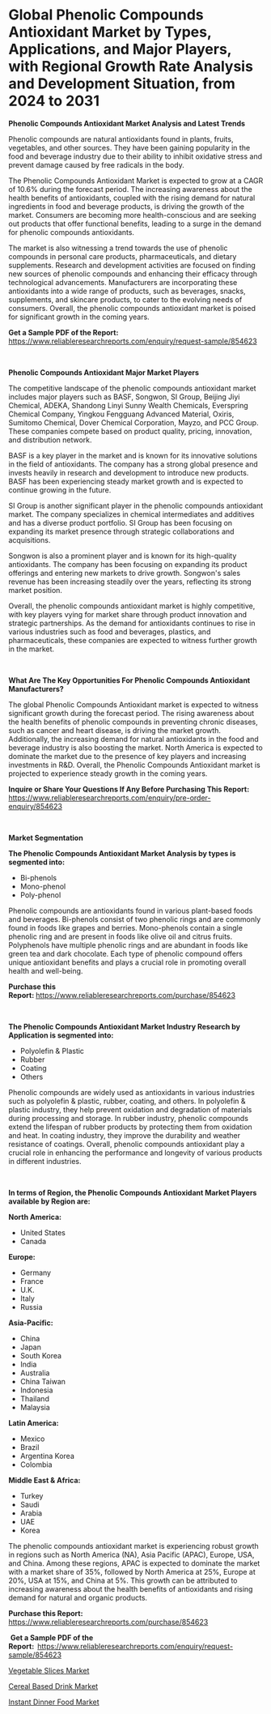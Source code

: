 <p><h1>Global Phenolic Compounds Antioxidant Market by Types, Applications, and Major Players, with Regional Growth Rate Analysis and Development Situation, from 2024 to 2031</h1></p><p><strong>Phenolic Compounds Antioxidant Market Analysis and Latest Trends</strong></p>
<p><p>Phenolic compounds are natural antioxidants found in plants, fruits, vegetables, and other sources. They have been gaining popularity in the food and beverage industry due to their ability to inhibit oxidative stress and prevent damage caused by free radicals in the body.</p><p>The Phenolic Compounds Antioxidant Market is expected to grow at a CAGR of 10.6% during the forecast period. The increasing awareness about the health benefits of antioxidants, coupled with the rising demand for natural ingredients in food and beverage products, is driving the growth of the market. Consumers are becoming more health-conscious and are seeking out products that offer functional benefits, leading to a surge in the demand for phenolic compounds antioxidants.</p><p>The market is also witnessing a trend towards the use of phenolic compounds in personal care products, pharmaceuticals, and dietary supplements. Research and development activities are focused on finding new sources of phenolic compounds and enhancing their efficacy through technological advancements. Manufacturers are incorporating these antioxidants into a wide range of products, such as beverages, snacks, supplements, and skincare products, to cater to the evolving needs of consumers. Overall, the phenolic compounds antioxidant market is poised for significant growth in the coming years.</p></p>
<p><strong>Get a Sample PDF of the Report:&nbsp;</strong> <a href="https://www.reliableresearchreports.com/enquiry/request-sample/854623">https://www.reliableresearchreports.com/enquiry/request-sample/854623</a></p>
<p>&nbsp;</p>
<p><strong>Phenolic Compounds Antioxidant Major Market Players</strong></p>
<p><p>The competitive landscape of the phenolic compounds antioxidant market includes major players such as BASF, Songwon, SI Group, Beijing Jiyi Chemical, ADEKA, Shandong Linyi Sunny Wealth Chemicals, Everspring Chemical Company, Yingkou Fengguang Advanced Material, Oxiris, Sumitomo Chemical, Dover Chemical Corporation, Mayzo, and PCC Group. These companies compete based on product quality, pricing, innovation, and distribution network.</p><p>BASF is a key player in the market and is known for its innovative solutions in the field of antioxidants. The company has a strong global presence and invests heavily in research and development to introduce new products. BASF has been experiencing steady market growth and is expected to continue growing in the future.</p><p>SI Group is another significant player in the phenolic compounds antioxidant market. The company specializes in chemical intermediates and additives and has a diverse product portfolio. SI Group has been focusing on expanding its market presence through strategic collaborations and acquisitions.</p><p>Songwon is also a prominent player and is known for its high-quality antioxidants. The company has been focusing on expanding its product offerings and entering new markets to drive growth. Songwon's sales revenue has been increasing steadily over the years, reflecting its strong market position.</p><p>Overall, the phenolic compounds antioxidant market is highly competitive, with key players vying for market share through product innovation and strategic partnerships. As the demand for antioxidants continues to rise in various industries such as food and beverages, plastics, and pharmaceuticals, these companies are expected to witness further growth in the market.</p></p>
<p>&nbsp;</p>
<p><strong>What Are The Key Opportunities For Phenolic Compounds Antioxidant Manufacturers?</strong></p>
<p><p>The global Phenolic Compounds Antioxidant market is expected to witness significant growth during the forecast period. The rising awareness about the health benefits of phenolic compounds in preventing chronic diseases, such as cancer and heart disease, is driving the market growth. Additionally, the increasing demand for natural antioxidants in the food and beverage industry is also boosting the market. North America is expected to dominate the market due to the presence of key players and increasing investments in R&D. Overall, the Phenolic Compounds Antioxidant market is projected to experience steady growth in the coming years.</p></p>
<p><strong>Inquire or Share Your Questions If Any Before Purchasing This Report:</strong> <a href="https://www.reliableresearchreports.com/enquiry/pre-order-enquiry/854623">https://www.reliableresearchreports.com/enquiry/pre-order-enquiry/854623</a></p>
<p>&nbsp;</p>
<p><strong>Market Segmentation</strong></p>
<p><strong>The Phenolic Compounds Antioxidant Market Analysis by types is segmented into:</strong></p>
<p><ul><li>Bi-phenols</li><li>Mono-phenol</li><li>Poly-phenol</li></ul></p>
<p><p>Phenolic compounds are antioxidants found in various plant-based foods and beverages. Bi-phenols consist of two phenolic rings and are commonly found in foods like grapes and berries. Mono-phenols contain a single phenolic ring and are present in foods like olive oil and citrus fruits. Polyphenols have multiple phenolic rings and are abundant in foods like green tea and dark chocolate. Each type of phenolic compound offers unique antioxidant benefits and plays a crucial role in promoting overall health and well-being.</p></p>
<p><strong>Purchase this Report:&nbsp;</strong><a href="https://www.reliableresearchreports.com/purchase/854623">https://www.reliableresearchreports.com/purchase/854623</a></p>
<p>&nbsp;</p>
<p><strong>The Phenolic Compounds Antioxidant Market Industry Research by Application is segmented into:</strong></p>
<p><ul><li>Polyolefin & Plastic</li><li>Rubber</li><li>Coating</li><li>Others</li></ul></p>
<p><p>Phenolic compounds are widely used as antioxidants in various industries such as polyolefin & plastic, rubber, coating, and others. In polyolefin & plastic industry, they help prevent oxidation and degradation of materials during processing and storage. In rubber industry, phenolic compounds extend the lifespan of rubber products by protecting them from oxidation and heat. In coating industry, they improve the durability and weather resistance of coatings. Overall, phenolic compounds antioxidant play a crucial role in enhancing the performance and longevity of various products in different industries.</p></p>
<p>&nbsp;</p>
<p><strong>In terms of Region, the Phenolic Compounds Antioxidant Market Players available by Region are:</strong></p>
<p>
    <p> <strong> North America: </strong>
        <ul>
            <li>United States</li>
            <li>Canada</li>
        </ul>
        </p> 
    <p> <strong> Europe: </strong>
        <ul>
            <li>Germany</li>
            <li>France</li>
            <li>U.K.</li>
            <li>Italy</li>
            <li>Russia</li>
        </ul>
        </p> 
    <p> <strong> Asia-Pacific: </strong>
        <ul>
            <li>China</li>
            <li>Japan</li>
            <li>South Korea</li>
            <li>India</li>
            <li>Australia</li>
            <li>China Taiwan</li>
            <li>Indonesia</li>
            <li>Thailand</li>
            <li>Malaysia</li>
        </ul>
        </p> 
    <p> <strong> Latin America: </strong>
        <ul>
            <li>Mexico</li>
            <li>Brazil</li>
            <li>Argentina Korea</li>
            <li>Colombia</li>
        </ul>
        </p> 
    <p> <strong> Middle East & Africa: </strong>
        <ul>
            <li>Turkey</li>
            <li>Saudi</li>
            <li>Arabia</li>
            <li>UAE</li>
            <li>Korea</li>
        </ul>
    </p>
    </p>
<p><p>The phenolic compounds antioxidant market is experiencing robust growth in regions such as North America (NA), Asia Pacific (APAC), Europe, USA, and China. Among these regions, APAC is expected to dominate the market with a market share of 35%, followed by North America at 25%, Europe at 20%, USA at 15%, and China at 5%. This growth can be attributed to increasing awareness about the health benefits of antioxidants and rising demand for natural and organic products.</p></p>
<p><strong>Purchase this Report: </strong><a href="https://www.reliableresearchreports.com/purchase/854623">https://www.reliableresearchreports.com/purchase/854623</a></p>
<p>&nbsp;<strong>Get a Sample PDF of the Report:&nbsp;&nbsp;</strong><a href="https://www.reliableresearchreports.com/enquiry/request-sample/854623">https://www.reliableresearchreports.com/enquiry/request-sample/854623</a></p>
<p><strong></strong></p>
<p><p><a href="https://view.publitas.com/reportprime-1/vegetable-slices-market-size-and-examines-its-market-scope-with-a-primary-focus-on-growth-opportunities-and-forecasted-trends-spanning-from-2023-to-2030/">Vegetable Slices Market</a></p><p><a href="https://view.publitas.com/reportprime-1/cereal-based-drink-market-size-growth-and-forecast-from-2023-2030/">Cereal Based Drink Market</a></p><p><a href="https://view.publitas.com/reportprime-1/instant-dinner-food-market-research-report-reveals-the-latest-trends-and-opportunities-of-this-market-for-period-from-2023-2030/">Instant Dinner Food Market</a></p></p>